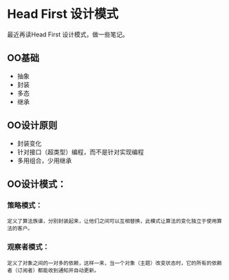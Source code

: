 # Head First 设计模式
最近再读Head First 设计模式，做一些笔记。  
## OO基础
* 抽象
* 封装
* 多态
* 继承
## OO设计原则  
* 封装变化
* 针对接口（超类型）编程，而不是针对实现编程
* 多用组合，少用继承

## OO设计模式：
### 策略模式：
`定义了算法族谱，分别封装起来，让他们之间可以互相替换，此模式让算法的变化独立于使用算法的客户。`
### 观察者模式：
`定义了对象之间的一对多的依赖，这样一来，当一个对象（主题）改变状态时，它的所有的依赖者（订阅者）都能收到通知并自动更新。`